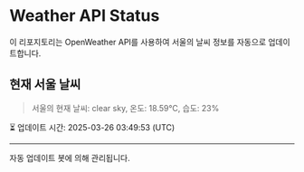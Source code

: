 
# Weather API Status

이 리포지토리는 OpenWeather API를 사용하여 서울의 날씨 정보를 자동으로 업데이트합니다.

## 현재 서울 날씨
> 서울의 현재 날씨: clear sky, 온도: 18.59°C, 습도: 23%

⏳ 업데이트 시간: 2025-03-26 03:49:53 (UTC)

---
자동 업데이트 봇에 의해 관리됩니다.
